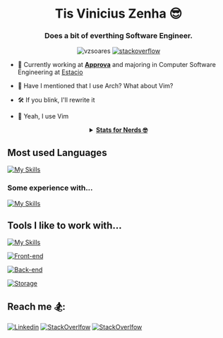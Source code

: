 <h1 align="center">Tis Vinicius Zenha 😎</h1>
<h3 align="center">Does a bit of everthing <strong>Software Engineer</strong>.</h3>

<p align="center">
  <img src="https://komarev.com/ghpvc/?username=vzsoares&label=Profile%20views&color=0e75b6&style=flat" alt="vzsoares" />
  <a href="https://stackoverflow.com/users/16923160/visualvim">
    <img alt="stackoverflow" src="https://img.shields.io/stackexchange/stackoverflow/r/16923160?style=flat&logo=stackoverflow&label=reputation&color=orange">
  </a>
</p>

- 🎃 Currently working at [**Approva**](https://www.linkedin.com/company/approvaoficial/) and majoring in Computer Software Engineering at [Estacio](https://estacio.br/)

- 👾 Have I mentioned that I use Arch? What about Vim?

- 🛠️ If you blink, I'll rewrite it

- 🍭 Yeah, I use Vim

<details align="center">
  <summary align="center">
    <u><strong>Stats for Nerds 🤓</strong></u>
  </summary>


  [![Stats](https://github-readme-streak-stats.herokuapp.com?user=vzsoares&theme=tokyonight)](https://git.io/streak-stats)

  [![Stats](https://github-readme-stats.vercel.app/api?username=vzsoares&show_icons=true&theme=github_dark&layout=compact&include_all_commits=true)](https://github.com/vzsoares/github-readme-stats)

  [![Top Langs](https://github-readme-stats.vercel.app/api/top-langs/?username=vzsoares&hide=scss,coffeescript,jupyter%20notebook,CSS,html&exclude_repo=&langs_count=8&layout=compact&theme=github_dark)](https://github.com/vzsoares/github-readme-stats)

</details>

## Most used Languages
[![My Skills](https://skillicons.dev/icons?i=ts,js,py,go)]()

### Some experience with...
[![My Skills](https://skillicons.dev/icons?i=lua,c)]()

## Tools I like to work with...
[![My Skills](https://skillicons.dev/icons?i=linux,git,github,neovim,bash)]()

[![Front-end](https://skillicons.dev/icons?i=react,next,tailwind,jest)]()

[![Back-end](https://skillicons.dev/icons?i=nodejs,aws,terraform,fastapi,ansible,docker)]()

[![Storage](https://skillicons.dev/icons?i=postgres,redis,dynamodb,mongo,sqlite)]()


## Reach me 🏂:

[![Linkedin](https://skillicons.dev/icons?i=linkedin)](https://www.linkedin.com/in/vinicius-zenha)
[![StackOverlfow](https://skillicons.dev/icons?i=stackoverflow)](https://stackoverflow.com/users/16923160/visualvim)
[![StackOverlfow](https://skillicons.dev/icons?i=gmail)](mailto:vinicius.zenha@gmail.com)

